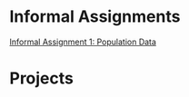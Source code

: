 # Informal Assignments

[Informal Assignment 1: Population Data](https://kemckee.github.io/Data146/informal_exercise1.html)

# Projects 

